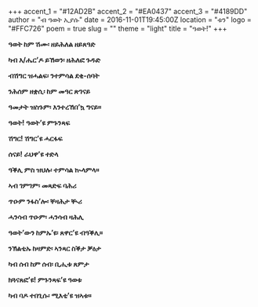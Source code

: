 +++
accent_1 = "#12AD2B"
accent_2 = "#EA0437"
accent_3 = "#4189DD"
author = "ብ ዓወት ኢያሱ"
date = 2016-11-01T19:45:00Z
location = "ቱን"
logo = "#FFC726"
poem = true
slug = ""
theme = "light"
title = "ዓወት!"
+++

**ዓወት ከም ሽሙ፡ ዘይሕለል ዘይጸዓድ**

**ካብ እ/ሔር’ዶ ይኸወን፡ ዘሕለፎ ጉዱድ**

**ብሽግር ዝሓልፍ፡ ንተምሳል ደቂ-ሰባት**

**ንሕሰም ዘቋሲ፡ ከም መዓር ጽገናይ**

**ዓመታት ዝስጉም፡ እንተረኸበ’ኳ ግናይ።**

**ዓወት! ዓወት’ዩ ምጉንጻፍ**

**ሽግር! ሽግር’ዩ ሓርፋፍ**

**ሰናይ! ራህዋ’ዩ ተድላ**

**ዓቕሊ ምስ ዝህሉ፡ ተምሳል ኲላምላ።**

**ኣብ ገምገም፡ መጻድፍ ባሕሪ**

**ጥዑም ንፋስ’ሎ፡ ቐዛሕታ ቚሪ**

**ሓንሳብ ጥዑም፡ ሓንሳብ ዛሕሊ**

**ዓወት’ውን ከምኡ’ዩ፡ ጸዋር’ዩ ብዓቕሊ።**

**ንኽልቲኡ ከዛምድ፡ ኣንጻር ስቕታ ቓዕታ**

**ካብ ሰብ ከም ሰብ፡ ቢሒቱ ጸምታ**

**ክጓናጸፎ’ዩ! ምጉንጻፍ’ዩ ዓወቱ**

**ካብ ባዶ ተበጊሱ፡ ሚእቲ’ዩ ዝኣቱ።**
